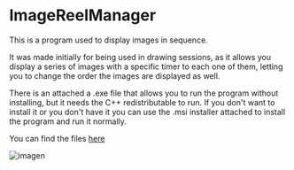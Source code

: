 # ImageReelManager

This is a program used to display images in sequence. 

It was made initially for being used in drawing sessions, as it allows you display a series of images with a specific timer to each one of them, letting you to change the order the images are displayed as well. 

There is an attached a .exe file that allows you to run the program without installing, but it needs the C++ redistributable to run. If you don't want to install it or you don't have it you can use the .msi installer attached to install the program and run it normally.

You can find the files [here](https://github.com/seal63/ImageReelManager/releases/tag/0.2)

![imagen](https://user-images.githubusercontent.com/96264253/148781774-287f0d85-7ccd-438a-a9d0-97b216ccc7a0.png)
